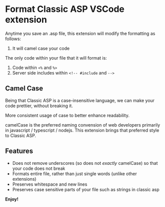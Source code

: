 # Format Classic ASP VSCode extension

Anytime you save an .asp file, this extension will modify the formatting as follows:

1. It will camel case your code

The only code within your file that it will format is:

1. Code within `<%` and `%>`
2. Server side includes within `<!-- #include` and `-->`

## Camel Case

Being that Classic ASP is a case-insensitive language, we can make your code prettier, without breaking it.

More consistent usage of case to better enhance readability.

camelCase is the preferred naming convension of web developers primarily in javascript / typescript / nodejs. This extension brings that preferred style to Classic ASP.

## Features

- Does not remove underscores (so does not _exactly_ camelCase) so that your code does not break
- Formats entire file, rather than just single words (unlike other extensions)
- Preserves whitespace and new lines
- Preserves case sensitive parts of your file such as strings in classic asp

**Enjoy!**
